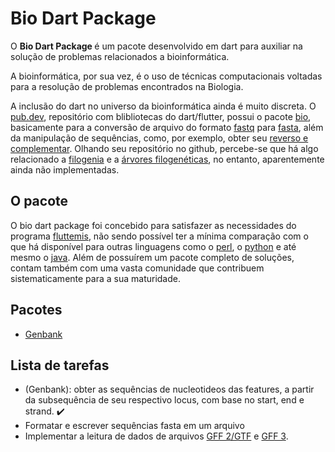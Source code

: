 # Bio Dart Package

O <b> Bio Dart Package </b> é um pacote desenvolvido em dart para auxiliar na solução de problemas relacionados a bioinformática.

A bioinformática, por sua vez, é o uso de técnicas computacionais voltadas para a resolução de problemas encontrados na Biologia.

A inclusão do dart no universo da bioinformática ainda é muito discreta. O [pub.dev](https://pub.dev), repositório com blibliotecas do dart/flutter, possui o pacote [bio](https://pub.dev/packages/bio), basicamente para a conversão de arquivo do formato [fastq](https://en.wikipedia.org/wiki/FASTQ_format) para [fasta](https://en.wikipedia.org/wiki/FASTA_format), além da manipulação de sequências, como, por exemplo, obter seu [reverso e complementar](https://www.bx.psu.edu/old/courses/bx-fall08/definitions.html). Olhando seu repositório no github, percebe-se que há algo relacionado a [filogenia](https://www.britannica.com/science/phylogeny) e a [árvores filogenéticas](https://www.khanacademy.org/science/high-school-biology/hs-evolution/hs-phylogeny/a/phylogenetic-trees), no entanto, aparentemente ainda não implementadas. 

## O pacote

O bio dart package foi concebido para satisfazer as necessidades do programa [fluttemis](https://github.com/oberdancunha/flutter-fluttemis-app), não sendo possível ter a mínima comparação com o que há disponível para outras linguagens como o [perl](https://bioperl.org), o [python](https://biopython.org) e até mesmo o [java](https://biojava.org). Além de possuírem um pacote completo de soluções, contam também com uma vasta comunidade que contribuem sistematicamente para a sua maturidade.

## Pacotes
 - [Genbank](pages/genbank.md)

## Lista de tarefas

 - (Genbank): obter as sequências de nucleotideos das features, a partir da subsequência de seu respectivo locus, com base no start, end e strand. :heavy_check_mark:
 - Formatar e escrever sequências fasta em um arquivo
 - Implementar a leitura de dados de arquivos [GFF 2/GTF](https://www.ensembl.org/info/website/upload/gff.html) e [GFF 3](https://m.ensembl.org/info/website/upload/gff3.html).